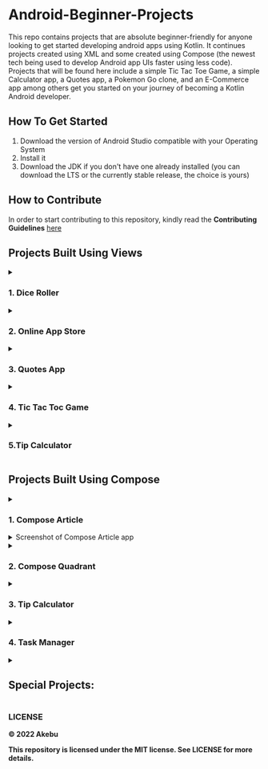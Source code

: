 # Android-Beginner-Projects

This repo contains projects that are absolute beginner-friendly for anyone looking to get started developing android apps using Kotlin. It continues projects created using XML and some created using Compose (the newest tech being used to develop Android app UIs faster using less code).
<br>Projects that will be found here include a simple Tic Tac Toe Game, a simple Calculator app, a Quotes app, a Pokemon Go clone, and an E-Commerce app among others get you started on your journey of becoming a Kotlin Android developer.

## How To Get Started
1. Download the version of Android Studio compatible with your Operating System
2. Install it
3. Download the JDK if you don't have one already installed (you can download the LTS or the currently stable release, the choice is yours)

## How to Contribute
In order to start contributing to this repository, kindly read the **Contributing Guidelines** [here](https://github.com/akebu6/Android-Beginner-Projects/blob/main/.github/CONTRIBUTING.md)

## Projects Built Using Views

<details>
    <summary>
        <h3><strong>1. Dice Roller</strong></h3>
    </summary>
    <p>
    This app contains a dice that gives you a random values from one to six when you press the roll button. It is just a basic app which introduce beginners with the 
    concept of random keyword and how we can return a random value to program through a function. 
     <details>
         <summary>
             walkthrough video of the Dice Roller App </summary>
         <img src = 'https://j.gifs.com/RlDQ1O.gif'/></details>
    </p>
</details>        

<details>
    <summary>
        <h3><strong>2. Online App Store</strong></h3>
    </summary>
    <p>
    The project introduces beginners to working with the server (made using PHP) and pulling data from the server to display on an Android device.
    <br>-This app uses <b>Volley</b> for the interactions with the server.
    <br>-It uses <b>Piccaso</b> for the process of the acquisition and representation of the images.
    </p>
</details>

<details>
    <summary>
        <h3><strong>3. Quotes App</strong></h3>
    </summary>
    <p>
    This app takes quotes from the "https://api.quotable.io/" API and dynamically displays them when you tap your screen, using <b>Retrofit 2</b>.
         <details>
         <summary>
             Screenshot of Quotes app </summary>
         <img src = 'readme-files/OuotesApp.png'/></details>
     </p>
</details>

<details>
    <summary>
        <h3><strong>4. Tic Tac Toc Game</strong></h3>
    </summary>
    <p>
    The objective of the game is to complete 3 "x" or "o" in a straight line (diagonal, horizontal or vertical), in a 3X3 matrix, taking turns with a friend or the computer.
         <details>
         <summary>
             Screenshot of tic tac toe app </summary>
         <img src = 'readme-files/Tic tac toe.png'/></details>
    </p>
</details>

<details>
<summary>
<h3><strong>5.Tip Calculator</strong></h3>
</summary>
<p>
This is just a basic tip calculator app used to calculate tip . you have to enter the base amount and set the tip percentage by sliding a seekbar and the tip amount and total amount you have to pay will be displayed.
<details>
         <summary>
             Screenshot of tip calculator app </summary>
         <img src = 'https://s4.aconvert.com/convert/p3r68-cdx67/al4rr-o5tio.jpg'/></details>
</p>

</details>

## Projects Built Using Compose

<details>
    <summary> 
        <h3><strong>1. Compose Article</strong></h3>
        <details>
         <summary>
             Screenshot of Compose Article app </summary>
         <img src = 'readme-files/Show Compose.png'/></details>
    </summary>   
</details>     

<details>
    <summary>
        <h3><strong>2. Compose Quadrant</strong></h3>
    </summary> 
    <p>
        This project shows the different layouts used in Compose which include: column, row, image and text composables. It is built using Jetpack Compose.
    </p>
    <details>
         <summary>
             Screenshot of Compose Quadrant app </summary>
         <img src = 'readme-files/Compose Quadrant.png'/></details>
</details>          

<details>
    <summary>
        <h3><strong>3. Tip Calculator</strong></h3> 
    </summary>
    <p>
    The tip calculator is a simple app used to easily calculate the amount of the tip to be paid to your waiter. The app has two fields, one where you enter the total bill and the other where you enter the percentage of the tip. The app then calculates the tip and displays it to the user. The customer can also choose to round off the tip or to leave it as it is. 
    </p>
    <details>
        <summary>Screenshot of the tip calculator</summary>
        <img src="/readme-files/tip-calculator.png"> 
    </details>
</details>

<details>
    <summary>
        <h3><strong>4. Task Manager</strong></h3>
    </summary>
    <p>
    This project is built with Jetpack Compose, it has one large checked image that will indicate when the task has been completed. This project is a great starting project for beginners to learn how to use Jetpack Compose.
    </p>
    <details>
        <summary>Screenshot of the task manager</summary>
        <img src="/readme-files/task-manager.jpg"> 
    </details>
 </details>   

<details> 
    <summary><h2><strong>Special Projects:</strong></h2></summary>  
    <p> 
    These projects is created using Java and XML. Beginners are encouraged to try and refactor their code from Java to Kotlin and test their Kotlin skills along the way. Refactoring from Java to Kotlin is something that every Kotlin developer is encouraged to know but not a must. 
    </p>
    <h3><strong> 1. Note Keeper<strong></h3>
</details> 
        
        
### LICENSE

© 2022 Akebu

This repository is licensed under the MIT license. See LICENSE for more details.        
